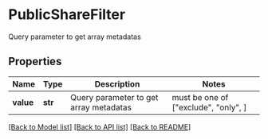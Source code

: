 # PublicShareFilter

Query parameter to get array metadatas

## Properties
Name | Type | Description | Notes
------------ | ------------- | ------------- | -------------
**value** | **str** | Query parameter to get array metadatas |  must be one of ["exclude", "only", ]

[[Back to Model list]](../README.md#documentation-for-models) [[Back to API list]](../README.md#documentation-for-api-endpoints) [[Back to README]](../README.md)


